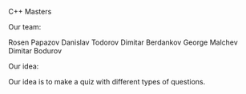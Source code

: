 C++ Masters


Our team:

Rosen Papazov
Danislav Todorov
Dimitar Berdankov
George Malchev
Dimitar Bodurov


Our idea:

Our idea is to make a quiz with different types of questions.